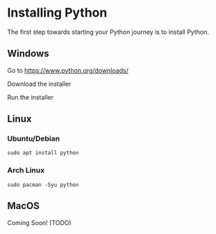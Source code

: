 # Installing Python

The first step towards starting your Python journey is to install Python.

## Windows

Go to https://www.python.org/downloads/

Download the installer

Run the installer
## Linux
### Ubuntu/Debian
```
sudo apt install python
```
### Arch Linux
```
sudo pacman -Syu python
```
## MacOS
Coming Soon!
(TODO)
